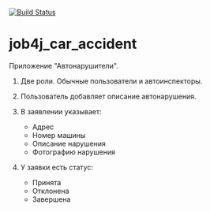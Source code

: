 [![Build Status](https://travis-ci.org/AMKir1/job4j_car_accident.svg?branch=master)](https://travis-ci.org/AMKir1/job4j_car_accident)

# job4j_car_accident
Приложение "Автонарушители".

1) Две роли. Обычные пользователи и автоинспекторы.

2) Пользователь добавляет описание автонарушения. 

3) В заявлении указывает: 
    * Адрес
    * Номер машины
    * Описание нарушения
    * Фотографию нарушения

4) У заявки есть статус:
    * Принята
    * Отклонена
    * Завершена



